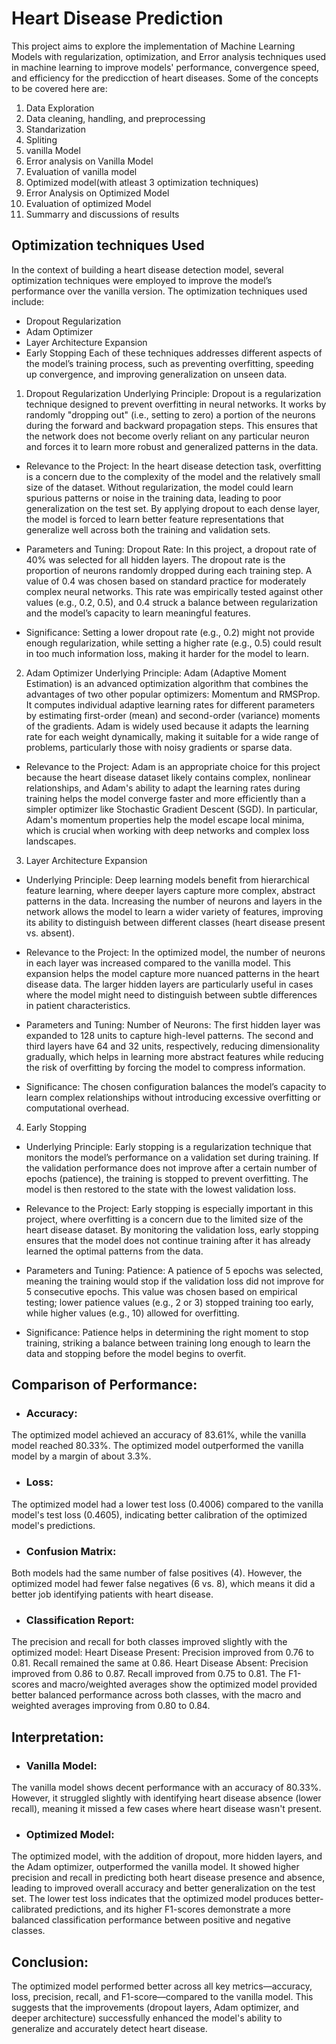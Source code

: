 # Heart Disease Prediction

This project aims to explore the implementation of Machine Learning Models with regularization, optimization, and Error analysis techniques used in machine learning to improve models' performance, convergence speed, and efficiency for the predicction of heart diseases.
Some of the concepts to be covered here are:

1. Data Exploration
2. Data cleaning, handling, and preprocessing
3. Standarization
4. Spliting
5. vanilla Model
6. Error analysis on Vanilla Model
7. Evaluation of vanilla model
8. Optimized model(with atleast 3 optimization techniques)
9. Error Analysis on Optimized Model
10. Evaluation of optimized Model
11. Summarry and discussions of results

## Optimization techniques Used
In the context of building a heart disease detection model, several optimization techniques were employed to improve the model’s performance over the vanilla version. The optimization techniques used include:

- Dropout Regularization
- Adam Optimizer
- Layer Architecture Expansion
- Early Stopping
Each of these techniques addresses different aspects of the model’s training process, such as preventing overfitting, speeding up convergence, and improving generalization on unseen data.

1. Dropout Regularization
Underlying Principle:
Dropout is a regularization technique designed to prevent overfitting in neural networks. It works by randomly "dropping out" (i.e., setting to zero) a portion of the neurons during the forward and backward propagation steps. This ensures that the network does not become overly reliant on any particular neuron and forces it to learn more robust and generalized patterns in the data.

- Relevance to the Project:
In the heart disease detection task, overfitting is a concern due to the complexity of the model and the relatively small size of the dataset. Without regularization, the model could learn spurious patterns or noise in the training data, leading to poor generalization on the test set. By applying dropout to each dense layer, the model is forced to learn better feature representations that generalize well across both the training and validation sets.

- Parameters and Tuning:
Dropout Rate: In this project, a dropout rate of 40% was selected for all hidden layers. The dropout rate is the proportion of neurons randomly dropped during each training step. A value of 0.4 was chosen based on standard practice for moderately complex neural networks. This rate was empirically tested against other values (e.g., 0.2, 0.5), and 0.4 struck a balance between regularization and the model’s capacity to learn meaningful features.

- Significance: Setting a lower dropout rate (e.g., 0.2) might not provide enough regularization, while setting a higher rate (e.g., 0.5) could result in too much information loss, making it harder for the model to learn.

2. Adam Optimizer
Underlying Principle:
Adam (Adaptive Moment Estimation) is an advanced optimization algorithm that combines the advantages of two other popular optimizers: Momentum and RMSProp. It computes individual adaptive learning rates for different parameters by estimating first-order (mean) and second-order (variance) moments of the gradients. Adam is widely used because it adapts the learning rate for each weight dynamically, making it suitable for a wide range of problems, particularly those with noisy gradients or sparse data.

- Relevance to the Project:
Adam is an appropriate choice for this project because the heart disease dataset likely contains complex, nonlinear relationships, and Adam's ability to adapt the learning rates during training helps the model converge faster and more efficiently than a simpler optimizer like Stochastic Gradient Descent (SGD). In particular, Adam's momentum properties help the model escape local minima, which is crucial when working with deep networks and complex loss landscapes.



3. Layer Architecture Expansion
- Underlying Principle:
Deep learning models benefit from hierarchical feature learning, where deeper layers capture more complex, abstract patterns in the data. Increasing the number of neurons and layers in the network allows the model to learn a wider variety of features, improving its ability to distinguish between different classes (heart disease present vs. absent).

- Relevance to the Project:
In the optimized model, the number of neurons in each layer was increased compared to the vanilla model. This expansion helps the model capture more nuanced patterns in the heart disease data. The larger hidden layers are particularly useful in cases where the model might need to distinguish between subtle differences in patient characteristics.

- Parameters and Tuning:
Number of Neurons:
The first hidden layer was expanded to 128 units to capture high-level patterns.
The second and third layers have 64 and 32 units, respectively, reducing dimensionality gradually, which helps in learning more abstract features while reducing the risk of overfitting by forcing the model to compress information.
- Significance: The chosen configuration balances the model’s capacity to learn complex relationships without introducing excessive overfitting or computational overhead.


4. Early Stopping
- Underlying Principle:
Early stopping is a regularization technique that monitors the model’s performance on a validation set during training. If the validation performance does not improve after a certain number of epochs (patience), the training is stopped to prevent overfitting. The model is then restored to the state with the lowest validation loss.

- Relevance to the Project:
Early stopping is especially important in this project, where overfitting is a concern due to the limited size of the heart disease dataset. By monitoring the validation loss, early stopping ensures that the model does not continue training after it has already learned the optimal patterns from the data.

- Parameters and Tuning:
Patience: A patience of 5 epochs was selected, meaning the training would stop if the validation loss did not improve for 5 consecutive epochs. This value was chosen based on empirical testing; lower patience values (e.g., 2 or 3) stopped training too early, while higher values (e.g., 10) allowed for overfitting.

- Significance: Patience helps in determining the right moment to stop training, striking a balance between training long enough to learn the data and stopping before the model begins to overfit.

## Comparison of Performance:

- ### Accuracy:
The optimized model achieved an accuracy of 83.61%, while the vanilla model reached 80.33%. The optimized model outperformed the vanilla model by a margin of about 3.3%.

- ### Loss:
The optimized model had a lower test loss (0.4006) compared to the vanilla model's test loss (0.4605), indicating better calibration of the optimized model's predictions.

- ### Confusion Matrix:

Both models had the same number of false positives (4). However, the optimized model had fewer false negatives (6 vs. 8), which means it did a better job identifying patients with heart disease.

- ### Classification Report:

The precision and recall for both classes improved slightly with the optimized model:
Heart Disease Present:
Precision improved from 0.76 to 0.81.
Recall remained the same at 0.86.
Heart Disease Absent:
Precision improved from 0.86 to 0.87.
Recall improved from 0.75 to 0.81.
The F1-scores and macro/weighted averages show the optimized model provided better balanced performance across both classes, with the macro and weighted averages improving from 0.80 to 0.84.

## Interpretation:

- ### Vanilla Model:
The vanilla model shows decent performance with an accuracy of 80.33%. However, it struggled slightly with identifying heart disease absence (lower recall), meaning it missed a few cases where heart disease wasn't present.

- ### Optimized Model:
The optimized model, with the addition of dropout, more hidden layers, and the Adam optimizer, outperformed the vanilla model. It showed higher precision and recall in predicting both heart disease presence and absence, leading to improved overall accuracy and better generalization on the test set.
The lower test loss indicates that the optimized model produces better-calibrated predictions, and its higher F1-scores demonstrate a more balanced classification performance between positive and negative classes.

## Conclusion:
The optimized model performed better across all key metrics—accuracy, loss, precision, recall, and F1-score—compared to the vanilla model. This suggests that the improvements (dropout layers, Adam optimizer, and deeper architecture) successfully enhanced the model's ability to generalize and accurately detect heart disease.
